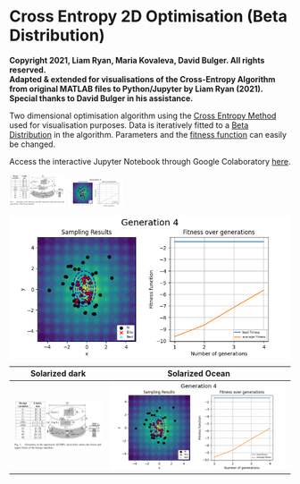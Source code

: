 # Cross Entropy 2D Optimisation (Beta Distribution)

**Copyright 2021, Liam Ryan, Maria Kovaleva, David Bulger. All rights reserved.  
Adapted & extended for visualisations of the Cross-Entropy Algorithm from original MATLAB files to Python/Jupyter by Liam Ryan (2021).
Special thanks to David Bulger in his assistance.**

Two dimensional optimisation algorithm using the [Cross Entropy Method](https://en.wikipedia.org/wiki/Cross-entropy_method) used for visualisation purposes.
Data is iteratively fitted to a [Beta Distribution](https://en.wikipedia.org/wiki/Beta_distribution) in the algorithm. Parameters and the [fitness function](https://en.wikipedia.org/wiki/Fitness_function) can easily be changed.

Access the interactive Jupyter Notebook through Google Colaboratory [here](https://colab.research.google.com/github/LDRyan0/2D-Cross-Entropy-Optimisation/blob/main/ce_optimisation_beta_dist.ipynb).

<p float="left">
  <img src="https://github.com/LDRyan0/2D-Cross-Entropy-Optimisation/blob/main/Sources/example_problem.JPG" width="100" />
  <img src="https://github.com/LDRyan0/2D-Cross-Entropy-Optimisation/blob/main/example_gen.png" width="100" /> 
</p>

![alt text](https://github.com/LDRyan0/2D-Cross-Entropy-Optimisation/blob/main/example_gen.png)

Solarized dark             |  Solarized Ocean
:-------------------------:|:-------------------------:
![](https://github.com/LDRyan0/2D-Cross-Entropy-Optimisation/blob/main/Sources/example_problem.JPG)  |  ![](https://github.com/LDRyan0/2D-Cross-Entropy-Optimisation/blob/main/example_gen.png)

